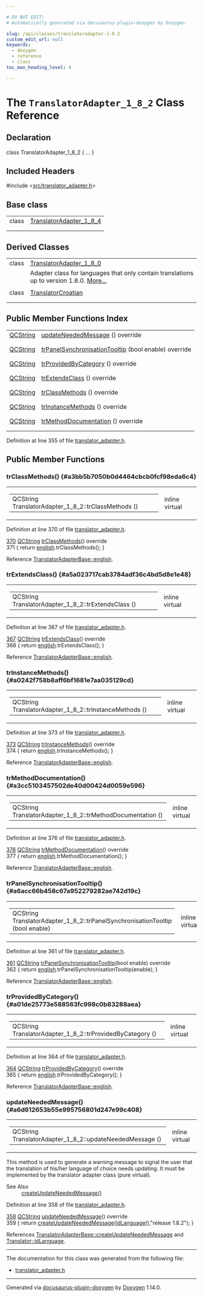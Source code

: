 ```yaml
---

# DO NOT EDIT!
# Automatically generated via docusaurus-plugin-doxygen by Doxygen.

slug: /api/classes/translatoradapter-1-8-2
custom_edit_url: null
keywords:
  - doxygen
  - reference
  - class
toc_max_heading_level: 4

---
```


<div class="doxyPage">

# The `TranslatorAdapter_1_8_2` Class Reference



## Declaration

<div class="doxyDeclaration">
class TranslatorAdapter_1_8_2 { ... }
</div>

## Included Headers

<div class="doxyIncludesList">#include &lt;<a href="/web-doxygen/docs/api/files/src/translator-adapter-h">src/translator_adapter.h</a>&gt;
</div>

## Base class

<table class="doxyMembersIndex">

<tr class="doxyMemberIndexItem">
<td class="doxyMemberIndexItemType" align="left" valign="top">class</td>
<td class="doxyMemberIndexItemName" align="left" valign="top"><a href="/web-doxygen/docs/api/classes/translatoradapter-1-8-4">TranslatorAdapter_1_8_4</a></td>
</tr>
<tr class="doxyMemberIndexDescription">
<td class="doxyMemberIndexDescriptionLeft"></td>
<td class="doxyMemberIndexDescriptionRight">
</td>
</tr>
<tr class="doxyMemberIndexSeparator">
<td class="doxyMemberIndexSeparator" colspan="2"></td>
</tr>

</table>

## Derived Classes

<table class="doxyMembersIndex">

<tr class="doxyMemberIndexItem">
<td class="doxyMemberIndexItemType" align="left" valign="top">class</td>
<td class="doxyMemberIndexItemName" align="left" valign="top"><a href="/web-doxygen/docs/api/classes/translatoradapter-1-8-0">TranslatorAdapter_1_8_0</a></td>
</tr>
<tr class="doxyMemberIndexDescription">
<td class="doxyMemberIndexDescriptionLeft"></td>
<td class="doxyMemberIndexDescriptionRight">
Adapter class for languages that only contain translations up to version 1.8.0. <a href="/web-doxygen/docs/api/classes/translatoradapter-1-8-0/#details">More...</a>
</td>
</tr>
<tr class="doxyMemberIndexSeparator">
<td class="doxyMemberIndexSeparator" colspan="2"></td>
</tr>

<tr class="doxyMemberIndexItem">
<td class="doxyMemberIndexItemType" align="left" valign="top">class</td>
<td class="doxyMemberIndexItemName" align="left" valign="top"><a href="/web-doxygen/docs/api/classes/translatorcroatian">TranslatorCroatian</a></td>
</tr>
<tr class="doxyMemberIndexDescription">
<td class="doxyMemberIndexDescriptionLeft"></td>
<td class="doxyMemberIndexDescriptionRight">
</td>
</tr>
<tr class="doxyMemberIndexSeparator">
<td class="doxyMemberIndexSeparator" colspan="2"></td>
</tr>

</table>

## Public Member Functions Index

<table class="doxyMembersIndex">

<tr class="doxyMemberIndexItem">
<td class="doxyMemberIndexItemType" align="left" valign="top"><a href="/web-doxygen/docs/api/classes/qcstring">QCString</a></td>
<td class="doxyMemberIndexItemName" align="left" valign="top"><a href="#a6d612653b55e995756801d247e99c408">updateNeededMessage</a> () override</td>
</tr>
<tr class="doxyMemberIndexDescription">
<td class="doxyMemberIndexDescriptionLeft"></td>
<td class="doxyMemberIndexDescriptionRight">
</td>
</tr>
<tr class="doxyMemberIndexSeparator">
<td class="doxyMemberIndexSeparator" colspan="2"></td>
</tr>

<tr class="doxyMemberIndexItem">
<td class="doxyMemberIndexItemType" align="left" valign="top"><a href="/web-doxygen/docs/api/classes/qcstring">QCString</a></td>
<td class="doxyMemberIndexItemName" align="left" valign="top"><a href="#a6acc66b458c67a952279282ae742d19c">trPanelSynchronisationTooltip</a> (bool enable) override</td>
</tr>
<tr class="doxyMemberIndexDescription">
<td class="doxyMemberIndexDescriptionLeft"></td>
<td class="doxyMemberIndexDescriptionRight">
</td>
</tr>
<tr class="doxyMemberIndexSeparator">
<td class="doxyMemberIndexSeparator" colspan="2"></td>
</tr>

<tr class="doxyMemberIndexItem">
<td class="doxyMemberIndexItemType" align="left" valign="top"><a href="/web-doxygen/docs/api/classes/qcstring">QCString</a></td>
<td class="doxyMemberIndexItemName" align="left" valign="top"><a href="#a01de25773e588563fc998c0b83288aea">trProvidedByCategory</a> () override</td>
</tr>
<tr class="doxyMemberIndexDescription">
<td class="doxyMemberIndexDescriptionLeft"></td>
<td class="doxyMemberIndexDescriptionRight">
</td>
</tr>
<tr class="doxyMemberIndexSeparator">
<td class="doxyMemberIndexSeparator" colspan="2"></td>
</tr>

<tr class="doxyMemberIndexItem">
<td class="doxyMemberIndexItemType" align="left" valign="top"><a href="/web-doxygen/docs/api/classes/qcstring">QCString</a></td>
<td class="doxyMemberIndexItemName" align="left" valign="top"><a href="#a5a023717cab3784adf36c4bd5d8e1e48">trExtendsClass</a> () override</td>
</tr>
<tr class="doxyMemberIndexDescription">
<td class="doxyMemberIndexDescriptionLeft"></td>
<td class="doxyMemberIndexDescriptionRight">
</td>
</tr>
<tr class="doxyMemberIndexSeparator">
<td class="doxyMemberIndexSeparator" colspan="2"></td>
</tr>

<tr class="doxyMemberIndexItem">
<td class="doxyMemberIndexItemType" align="left" valign="top"><a href="/web-doxygen/docs/api/classes/qcstring">QCString</a></td>
<td class="doxyMemberIndexItemName" align="left" valign="top"><a href="#a3bb5b7050b0d4464cbcb0fcf98eda6c4">trClassMethods</a> () override</td>
</tr>
<tr class="doxyMemberIndexDescription">
<td class="doxyMemberIndexDescriptionLeft"></td>
<td class="doxyMemberIndexDescriptionRight">
</td>
</tr>
<tr class="doxyMemberIndexSeparator">
<td class="doxyMemberIndexSeparator" colspan="2"></td>
</tr>

<tr class="doxyMemberIndexItem">
<td class="doxyMemberIndexItemType" align="left" valign="top"><a href="/web-doxygen/docs/api/classes/qcstring">QCString</a></td>
<td class="doxyMemberIndexItemName" align="left" valign="top"><a href="#a0242f758b8aff6bf1681e7aa035129cd">trInstanceMethods</a> () override</td>
</tr>
<tr class="doxyMemberIndexDescription">
<td class="doxyMemberIndexDescriptionLeft"></td>
<td class="doxyMemberIndexDescriptionRight">
</td>
</tr>
<tr class="doxyMemberIndexSeparator">
<td class="doxyMemberIndexSeparator" colspan="2"></td>
</tr>

<tr class="doxyMemberIndexItem">
<td class="doxyMemberIndexItemType" align="left" valign="top"><a href="/web-doxygen/docs/api/classes/qcstring">QCString</a></td>
<td class="doxyMemberIndexItemName" align="left" valign="top"><a href="#a3cc5103457502de40d00424d0059e596">trMethodDocumentation</a> () override</td>
</tr>
<tr class="doxyMemberIndexDescription">
<td class="doxyMemberIndexDescriptionLeft"></td>
<td class="doxyMemberIndexDescriptionRight">
</td>
</tr>
<tr class="doxyMemberIndexSeparator">
<td class="doxyMemberIndexSeparator" colspan="2"></td>
</tr>

</table>


Definition at line 355 of file <a href="/web-doxygen/docs/api/files/src/translator-adapter-h">translator_adapter.h</a>.

<div class="doxySectionDef">

## Public Member Functions

### trClassMethods() {#a3bb5b7050b0d4464cbcb0fcf98eda6c4}

<div class="doxyMemberItem">
<div class="doxyMemberProto">
<table class="doxyMemberLabels">
<tr class="doxyMemberLabels">
<td class="doxyMemberLabelsLeft">
<table class="doxyMemberName">
<tr>
<td class="doxyMemberName">QCString TranslatorAdapter_1_8_2::trClassMethods ()</td>
</tr>
</table>
</td>
<td class="doxyMemberLabelsRight">
<span class="doxyMemberLabels">
<span class="doxyMemberLabel inline">inline</span>
<span class="doxyMemberLabel virtual">virtual</span>
</span>
</td>
</tr>
</table>
</div>
<div class="doxyMemberDoc">



Definition at line 370 of file <a href="/web-doxygen/docs/api/files/src/translator-adapter-h">translator_adapter.h</a>.

<div class="doxyProgramListing">

<div class="doxyCodeLine"><span class="doxyLineNumber"><a href="#a3bb5b7050b0d4464cbcb0fcf98eda6c4">370</a></span><span class="doxyLineContent"><span class="doxyHighlight">    <a href="/web-doxygen/docs/api/classes/qcstring">QCString</a> <a href="#a3bb5b7050b0d4464cbcb0fcf98eda6c4">trClassMethods</a>()</span><span class="doxyHighlightKeyword"> override</span></span></div>
<div class="doxyCodeLine"><span class="doxyLineNumber">371</span><span class="doxyLineContent"><span class="doxyHighlightKeyword">    </span><span class="doxyHighlight">{ </span><span class="doxyHighlightKeywordFlow">return</span><span class="doxyHighlight"> <a href="/web-doxygen/docs/api/classes/translatoradapterbase/#a75fd1d1116debf9adacfef772a04a7b1">english</a>.trClassMethods(); }</span></span></div>

</div>


Reference <a href="/web-doxygen/docs/api/classes/translatoradapterbase/#a75fd1d1116debf9adacfef772a04a7b1">TranslatorAdapterBase::english</a>.
</div>
</div>

### trExtendsClass() {#a5a023717cab3784adf36c4bd5d8e1e48}

<div class="doxyMemberItem">
<div class="doxyMemberProto">
<table class="doxyMemberLabels">
<tr class="doxyMemberLabels">
<td class="doxyMemberLabelsLeft">
<table class="doxyMemberName">
<tr>
<td class="doxyMemberName">QCString TranslatorAdapter_1_8_2::trExtendsClass ()</td>
</tr>
</table>
</td>
<td class="doxyMemberLabelsRight">
<span class="doxyMemberLabels">
<span class="doxyMemberLabel inline">inline</span>
<span class="doxyMemberLabel virtual">virtual</span>
</span>
</td>
</tr>
</table>
</div>
<div class="doxyMemberDoc">



Definition at line 367 of file <a href="/web-doxygen/docs/api/files/src/translator-adapter-h">translator_adapter.h</a>.

<div class="doxyProgramListing">

<div class="doxyCodeLine"><span class="doxyLineNumber"><a href="#a5a023717cab3784adf36c4bd5d8e1e48">367</a></span><span class="doxyLineContent"><span class="doxyHighlight">    <a href="/web-doxygen/docs/api/classes/qcstring">QCString</a> <a href="#a5a023717cab3784adf36c4bd5d8e1e48">trExtendsClass</a>()</span><span class="doxyHighlightKeyword"> override</span></span></div>
<div class="doxyCodeLine"><span class="doxyLineNumber">368</span><span class="doxyLineContent"><span class="doxyHighlightKeyword">    </span><span class="doxyHighlight">{ </span><span class="doxyHighlightKeywordFlow">return</span><span class="doxyHighlight"> <a href="/web-doxygen/docs/api/classes/translatoradapterbase/#a75fd1d1116debf9adacfef772a04a7b1">english</a>.trExtendsClass(); }</span></span></div>

</div>


Reference <a href="/web-doxygen/docs/api/classes/translatoradapterbase/#a75fd1d1116debf9adacfef772a04a7b1">TranslatorAdapterBase::english</a>.
</div>
</div>

### trInstanceMethods() {#a0242f758b8aff6bf1681e7aa035129cd}

<div class="doxyMemberItem">
<div class="doxyMemberProto">
<table class="doxyMemberLabels">
<tr class="doxyMemberLabels">
<td class="doxyMemberLabelsLeft">
<table class="doxyMemberName">
<tr>
<td class="doxyMemberName">QCString TranslatorAdapter_1_8_2::trInstanceMethods ()</td>
</tr>
</table>
</td>
<td class="doxyMemberLabelsRight">
<span class="doxyMemberLabels">
<span class="doxyMemberLabel inline">inline</span>
<span class="doxyMemberLabel virtual">virtual</span>
</span>
</td>
</tr>
</table>
</div>
<div class="doxyMemberDoc">



Definition at line 373 of file <a href="/web-doxygen/docs/api/files/src/translator-adapter-h">translator_adapter.h</a>.

<div class="doxyProgramListing">

<div class="doxyCodeLine"><span class="doxyLineNumber"><a href="#a0242f758b8aff6bf1681e7aa035129cd">373</a></span><span class="doxyLineContent"><span class="doxyHighlight">    <a href="/web-doxygen/docs/api/classes/qcstring">QCString</a> <a href="#a0242f758b8aff6bf1681e7aa035129cd">trInstanceMethods</a>()</span><span class="doxyHighlightKeyword"> override</span></span></div>
<div class="doxyCodeLine"><span class="doxyLineNumber">374</span><span class="doxyLineContent"><span class="doxyHighlightKeyword">    </span><span class="doxyHighlight">{ </span><span class="doxyHighlightKeywordFlow">return</span><span class="doxyHighlight"> <a href="/web-doxygen/docs/api/classes/translatoradapterbase/#a75fd1d1116debf9adacfef772a04a7b1">english</a>.trInstanceMethods(); }</span></span></div>

</div>


Reference <a href="/web-doxygen/docs/api/classes/translatoradapterbase/#a75fd1d1116debf9adacfef772a04a7b1">TranslatorAdapterBase::english</a>.
</div>
</div>

### trMethodDocumentation() {#a3cc5103457502de40d00424d0059e596}

<div class="doxyMemberItem">
<div class="doxyMemberProto">
<table class="doxyMemberLabels">
<tr class="doxyMemberLabels">
<td class="doxyMemberLabelsLeft">
<table class="doxyMemberName">
<tr>
<td class="doxyMemberName">QCString TranslatorAdapter_1_8_2::trMethodDocumentation ()</td>
</tr>
</table>
</td>
<td class="doxyMemberLabelsRight">
<span class="doxyMemberLabels">
<span class="doxyMemberLabel inline">inline</span>
<span class="doxyMemberLabel virtual">virtual</span>
</span>
</td>
</tr>
</table>
</div>
<div class="doxyMemberDoc">



Definition at line 376 of file <a href="/web-doxygen/docs/api/files/src/translator-adapter-h">translator_adapter.h</a>.

<div class="doxyProgramListing">

<div class="doxyCodeLine"><span class="doxyLineNumber"><a href="#a3cc5103457502de40d00424d0059e596">376</a></span><span class="doxyLineContent"><span class="doxyHighlight">    <a href="/web-doxygen/docs/api/classes/qcstring">QCString</a> <a href="#a3cc5103457502de40d00424d0059e596">trMethodDocumentation</a>()</span><span class="doxyHighlightKeyword"> override</span></span></div>
<div class="doxyCodeLine"><span class="doxyLineNumber">377</span><span class="doxyLineContent"><span class="doxyHighlightKeyword">    </span><span class="doxyHighlight">{ </span><span class="doxyHighlightKeywordFlow">return</span><span class="doxyHighlight"> <a href="/web-doxygen/docs/api/classes/translatoradapterbase/#a75fd1d1116debf9adacfef772a04a7b1">english</a>.trMethodDocumentation(); }</span></span></div>

</div>


Reference <a href="/web-doxygen/docs/api/classes/translatoradapterbase/#a75fd1d1116debf9adacfef772a04a7b1">TranslatorAdapterBase::english</a>.
</div>
</div>

### trPanelSynchronisationTooltip() {#a6acc66b458c67a952279282ae742d19c}

<div class="doxyMemberItem">
<div class="doxyMemberProto">
<table class="doxyMemberLabels">
<tr class="doxyMemberLabels">
<td class="doxyMemberLabelsLeft">
<table class="doxyMemberName">
<tr>
<td class="doxyMemberName">QCString TranslatorAdapter_1_8_2::trPanelSynchronisationTooltip (bool enable)</td>
</tr>
</table>
</td>
<td class="doxyMemberLabelsRight">
<span class="doxyMemberLabels">
<span class="doxyMemberLabel inline">inline</span>
<span class="doxyMemberLabel virtual">virtual</span>
</span>
</td>
</tr>
</table>
</div>
<div class="doxyMemberDoc">



Definition at line 361 of file <a href="/web-doxygen/docs/api/files/src/translator-adapter-h">translator_adapter.h</a>.

<div class="doxyProgramListing">

<div class="doxyCodeLine"><span class="doxyLineNumber"><a href="#a6acc66b458c67a952279282ae742d19c">361</a></span><span class="doxyLineContent"><span class="doxyHighlight">    <a href="/web-doxygen/docs/api/classes/qcstring">QCString</a> <a href="#a6acc66b458c67a952279282ae742d19c">trPanelSynchronisationTooltip</a>(</span><span class="doxyHighlightKeywordType">bool</span><span class="doxyHighlight"> enable)</span><span class="doxyHighlightKeyword"> override</span></span></div>
<div class="doxyCodeLine"><span class="doxyLineNumber">362</span><span class="doxyLineContent"><span class="doxyHighlightKeyword">    </span><span class="doxyHighlight">{ </span><span class="doxyHighlightKeywordFlow">return</span><span class="doxyHighlight"> <a href="/web-doxygen/docs/api/classes/translatoradapterbase/#a75fd1d1116debf9adacfef772a04a7b1">english</a>.trPanelSynchronisationTooltip(enable); }</span></span></div>

</div>


Reference <a href="/web-doxygen/docs/api/classes/translatoradapterbase/#a75fd1d1116debf9adacfef772a04a7b1">TranslatorAdapterBase::english</a>.
</div>
</div>

### trProvidedByCategory() {#a01de25773e588563fc998c0b83288aea}

<div class="doxyMemberItem">
<div class="doxyMemberProto">
<table class="doxyMemberLabels">
<tr class="doxyMemberLabels">
<td class="doxyMemberLabelsLeft">
<table class="doxyMemberName">
<tr>
<td class="doxyMemberName">QCString TranslatorAdapter_1_8_2::trProvidedByCategory ()</td>
</tr>
</table>
</td>
<td class="doxyMemberLabelsRight">
<span class="doxyMemberLabels">
<span class="doxyMemberLabel inline">inline</span>
<span class="doxyMemberLabel virtual">virtual</span>
</span>
</td>
</tr>
</table>
</div>
<div class="doxyMemberDoc">



Definition at line 364 of file <a href="/web-doxygen/docs/api/files/src/translator-adapter-h">translator_adapter.h</a>.

<div class="doxyProgramListing">

<div class="doxyCodeLine"><span class="doxyLineNumber"><a href="#a01de25773e588563fc998c0b83288aea">364</a></span><span class="doxyLineContent"><span class="doxyHighlight">    <a href="/web-doxygen/docs/api/classes/qcstring">QCString</a> <a href="#a01de25773e588563fc998c0b83288aea">trProvidedByCategory</a>()</span><span class="doxyHighlightKeyword"> override</span></span></div>
<div class="doxyCodeLine"><span class="doxyLineNumber">365</span><span class="doxyLineContent"><span class="doxyHighlightKeyword">    </span><span class="doxyHighlight">{ </span><span class="doxyHighlightKeywordFlow">return</span><span class="doxyHighlight"> <a href="/web-doxygen/docs/api/classes/translatoradapterbase/#a75fd1d1116debf9adacfef772a04a7b1">english</a>.trProvidedByCategory(); }</span></span></div>

</div>


Reference <a href="/web-doxygen/docs/api/classes/translatoradapterbase/#a75fd1d1116debf9adacfef772a04a7b1">TranslatorAdapterBase::english</a>.
</div>
</div>

### updateNeededMessage() {#a6d612653b55e995756801d247e99c408}

<div class="doxyMemberItem">
<div class="doxyMemberProto">
<table class="doxyMemberLabels">
<tr class="doxyMemberLabels">
<td class="doxyMemberLabelsLeft">
<table class="doxyMemberName">
<tr>
<td class="doxyMemberName">QCString TranslatorAdapter_1_8_2::updateNeededMessage ()</td>
</tr>
</table>
</td>
<td class="doxyMemberLabelsRight">
<span class="doxyMemberLabels">
<span class="doxyMemberLabel inline">inline</span>
<span class="doxyMemberLabel virtual">virtual</span>
</span>
</td>
</tr>
</table>
</div>
<div class="doxyMemberDoc">




This method is used to generate a warning message to signal the user that the translation of his/her language of choice needs updating. It must be implemented by the translator adapter class (pure virtual).

<dl class="doxySectionUser">
<dt>See Also</dt>
<dd><a href="/web-doxygen/docs/api/classes/translatoradapterbase/#a71493b87a34d6e4c232e540734aba698">createUpdateNeededMessage()</a></dd>
</dl>


Definition at line 358 of file <a href="/web-doxygen/docs/api/files/src/translator-adapter-h">translator_adapter.h</a>.

<div class="doxyProgramListing">

<div class="doxyCodeLine"><span class="doxyLineNumber"><a href="#a6d612653b55e995756801d247e99c408">358</a></span><span class="doxyLineContent"><span class="doxyHighlight">    <a href="/web-doxygen/docs/api/classes/qcstring">QCString</a> <a href="#a6d612653b55e995756801d247e99c408">updateNeededMessage</a>()</span><span class="doxyHighlightKeyword"> override</span></span></div>
<div class="doxyCodeLine"><span class="doxyLineNumber">359</span><span class="doxyLineContent"><span class="doxyHighlightKeyword">    </span><span class="doxyHighlight">{ </span><span class="doxyHighlightKeywordFlow">return</span><span class="doxyHighlight"> <a href="/web-doxygen/docs/api/classes/translatoradapterbase/#a71493b87a34d6e4c232e540734aba698">createUpdateNeededMessage</a>(<a href="/web-doxygen/docs/api/classes/translator/#af1d1a225ccc757c51c6cecfeda886b93">idLanguage</a>(),</span><span class="doxyHighlightStringLiteral">"release 1.8.2"</span><span class="doxyHighlight">); }</span></span></div>

</div>


References <a href="/web-doxygen/docs/api/classes/translatoradapterbase/#a71493b87a34d6e4c232e540734aba698">TranslatorAdapterBase::createUpdateNeededMessage</a> and <a href="/web-doxygen/docs/api/classes/translator/#af1d1a225ccc757c51c6cecfeda886b93">Translator::idLanguage</a>.
</div>
</div>

</div>

<hr/>

The documentation for this class was generated from the following file:

<ul>
<li><a href="/web-doxygen/docs/api/files/src/translator-adapter-h">translator_adapter.h</a></li>
</ul>

<hr/>

<p class="doxyGeneratedBy">Generated via <a href="https://github.com/xpack/docusaurus-plugin-doxygen">docusaurus-plugin-doxygen</a> by <a href="https://www.doxygen.nl">Doxygen</a> 1.14.0.</p>

</div>
